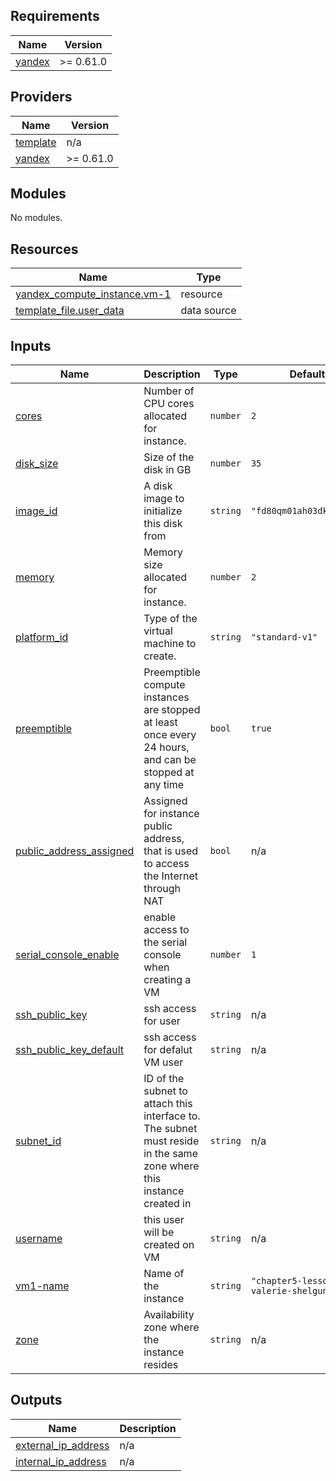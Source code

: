 ## Requirements

| Name | Version |
|------|---------|
| <a name="requirement_yandex"></a> [yandex](#requirement\_yandex) | >= 0.61.0 |

## Providers

| Name | Version |
|------|---------|
| <a name="provider_template"></a> [template](#provider\_template) | n/a |
| <a name="provider_yandex"></a> [yandex](#provider\_yandex) | >= 0.61.0 |

## Modules

No modules.

## Resources

| Name | Type |
|------|------|
| [yandex_compute_instance.vm-1](https://registry.terraform.io/providers/yandex-cloud/yandex/latest/docs/resources/compute_instance) | resource |
| [template_file.user_data](https://registry.terraform.io/providers/hashicorp/template/latest/docs/data-sources/file) | data source |

## Inputs

| Name | Description | Type | Default | Required |
|------|-------------|------|---------|:--------:|
| <a name="input_cores"></a> [cores](#input\_cores) | Number of CPU cores allocated for instance. | `number` | `2` | no |
| <a name="input_disk_size"></a> [disk\_size](#input\_disk\_size) | Size of the disk in GB | `number` | `35` | no |
| <a name="input_image_id"></a> [image\_id](#input\_image\_id) | A disk image to initialize this disk from | `string` | `"fd80qm01ah03dkqb14lc"` | no |
| <a name="input_memory"></a> [memory](#input\_memory) | Memory size allocated for instance. | `number` | `2` | no |
| <a name="input_platform_id"></a> [platform\_id](#input\_platform\_id) | Type of the virtual machine to create. | `string` | `"standard-v1"` | no |
| <a name="input_preemptible"></a> [preemptible](#input\_preemptible) | Preemptible compute instances are stopped at least once every 24 hours, and can be stopped at any time | `bool` | `true` | no |
| <a name="input_public_address_assigned"></a> [public\_address\_assigned](#input\_public\_address\_assigned) | Assigned for instance public address, that is used to access the Internet through NAT | `bool` | n/a | yes |
| <a name="input_serial_console_enable"></a> [serial\_console\_enable](#input\_serial\_console\_enable) | enable access to the serial console when creating a VM | `number` | `1` | no |
| <a name="input_ssh_public_key"></a> [ssh\_public\_key](#input\_ssh\_public\_key) | ssh access for user <username> | `string` | n/a | yes |
| <a name="input_ssh_public_key_default"></a> [ssh\_public\_key\_default](#input\_ssh\_public\_key\_default) | ssh access for defalut VM user | `string` | n/a | yes |
| <a name="input_subnet_id"></a> [subnet\_id](#input\_subnet\_id) | ID of the subnet to attach this interface to. The subnet must reside in the same zone where this instance created in | `string` | n/a | yes |
| <a name="input_username"></a> [username](#input\_username) | this user will be created on VM | `string` | n/a | yes |
| <a name="input_vm1-name"></a> [vm1-name](#input\_vm1-name) | Name of the instance | `string` | `"chapter5-lesson2-valerie-shelgunova"` | no |
| <a name="input_zone"></a> [zone](#input\_zone) | Availability zone where the instance resides | `string` | n/a | yes |

## Outputs

| Name | Description |
|------|-------------|
| <a name="output_external_ip_address"></a> [external\_ip\_address](#output\_external\_ip\_address) | n/a |
| <a name="output_internal_ip_address"></a> [internal\_ip\_address](#output\_internal\_ip\_address) | n/a |
